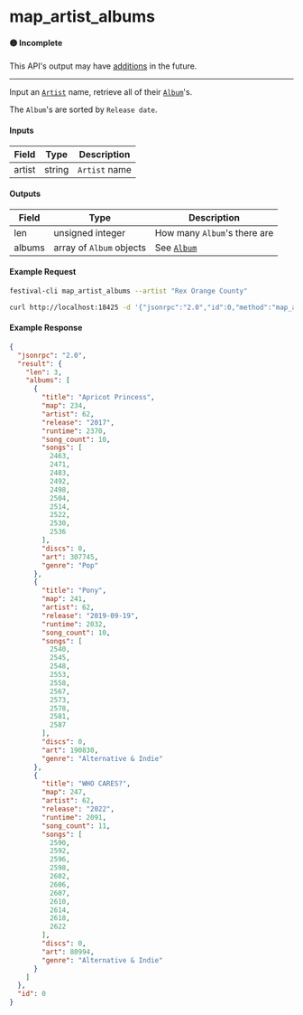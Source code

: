 # map_artist_albums

#### 🟡 Incomplete
This API's output may have [additions](../../api-stability/marker.md) in the future.

---

Input an [`Artist`](../../common-objects/artist.md) name, retrieve all of their [`Album`](../../common-objects/album.md)'s.

The `Album`'s are sorted by `Release date`.

#### Inputs

| Field  | Type   | Description |
|--------|--------|-------------|
| artist | string | `Artist` name

#### Outputs

| Field  | Type                     | Description |
|--------|--------------------------|-------------|
| len    | unsigned integer         | How many `Album`'s there are
| albums | array of `Album` objects | See [`Album`](../../common-objects/album.md)

#### Example Request
```bash
festival-cli map_artist_albums --artist "Rex Orange County"
```
```bash
curl http://localhost:18425 -d '{"jsonrpc":"2.0","id":0,"method":"map_artist_albums","params":{"artist":"Rex Orange County"}}'
```

#### Example Response
```json
{
  "jsonrpc": "2.0",
  "result": {
    "len": 3,
    "albums": [
      {
        "title": "Apricot Princess",
        "map": 234,
        "artist": 62,
        "release": "2017",
        "runtime": 2370,
        "song_count": 10,
        "songs": [
          2463,
          2471,
          2483,
          2492,
          2498,
          2504,
          2514,
          2522,
          2530,
          2536
        ],
        "discs": 0,
        "art": 307745,
        "genre": "Pop"
      },
      {
        "title": "Pony",
        "map": 241,
        "artist": 62,
        "release": "2019-09-19",
        "runtime": 2032,
        "song_count": 10,
        "songs": [
          2540,
          2545,
          2548,
          2553,
          2558,
          2567,
          2573,
          2578,
          2581,
          2587
        ],
        "discs": 0,
        "art": 190830,
        "genre": "Alternative & Indie"
      },
      {
        "title": "WHO CARES?",
        "map": 247,
        "artist": 62,
        "release": "2022",
        "runtime": 2091,
        "song_count": 11,
        "songs": [
          2590,
          2592,
          2596,
          2598,
          2602,
          2606,
          2607,
          2610,
          2614,
          2618,
          2622
        ],
        "discs": 0,
        "art": 80994,
        "genre": "Alternative & Indie"
      }
    ]
  },
  "id": 0
}
```
